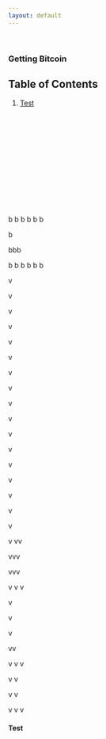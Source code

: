 ```yaml
---
layout: default
---
```

<br/>

### Getting Bitcoin

## Table of Contents

1.  [Test](####Test)

<br/>
<br/>
<br/>
<br/>
<br/>
<br/>
<br/><br/>
<br/>
<br/>
<br/>
<br/>
b
b
b
b
b
b



b

bbb



b
b
b
b
b
b




v

v

v

v

v

v

v

v

v

v

v

v


v

v

v

v

v


v
vv


vvv



vvv


v
v
v


v

v

v



vv

v
v
v



v
v


v
v

v
v
v


#### Test

